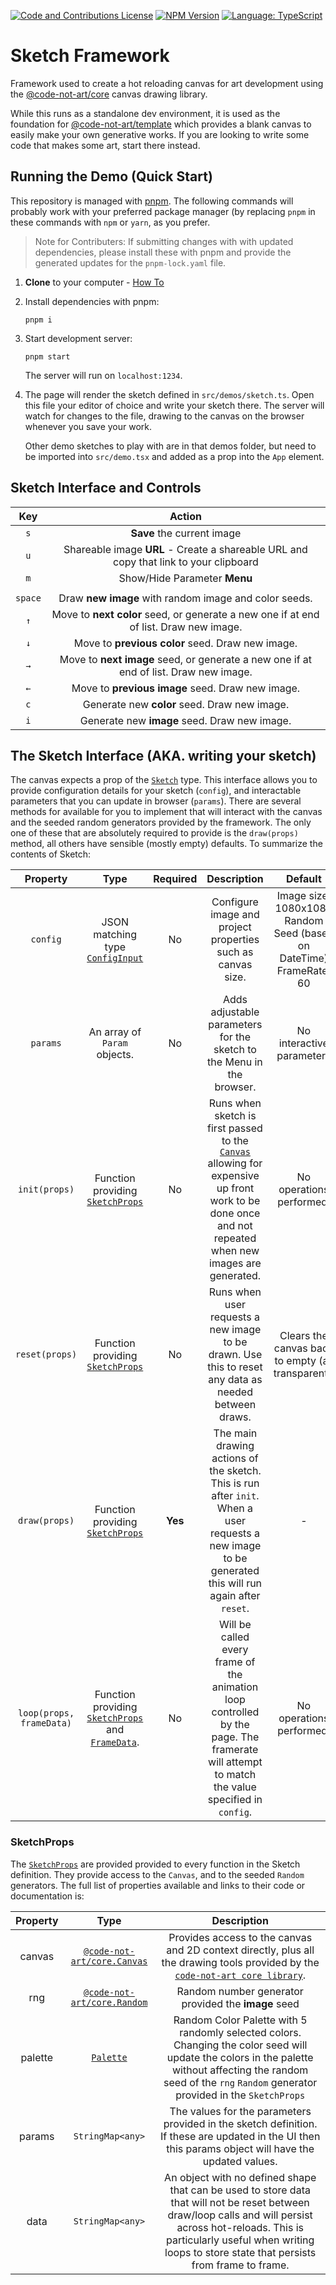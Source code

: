 
[![Code and Contributions License](https://img.shields.io/github/license/code-not-art/sketch?color=%230bd611&style=for-the-badge)](https://github.com/code-not-art/sketch/blob/main/LICENSE) [![NPM Version](https://img.shields.io/npm/v/@code-not-art/sketch?color=%23cb3837&style=for-the-badge&logo=npm)](https://www.npmjs.com/package/@code-not-art/sketch) [![Language: TypeScript](https://img.shields.io/badge/language-typescript-blue.svg?style=for-the-badge&logo=typescript)](https://www.typescriptlang.org/)
# Sketch Framework

Framework used to create a hot reloading canvas for art development using the [@code-not-art/core](https://github.com/code-not-art/core) canvas drawing library.

While this runs as a standalone dev environment, it is used as the foundation for [@code-not-art/template](https://github.com/code-not-art/template) which provides a blank canvas to easily make your own generative works. If you are looking to write some code that makes some art, start there instead.

## Running the Demo (Quick Start)

This repository is managed with [pnpm](https://pnpm.io/). The following commands will probably work with your preferred package manager (by replacing `pnpm` in these commands with `npm` or `yarn`, as you prefer. 

> Note for Contributers: If submitting changes with with updated dependencies, please install these with pnpm and provide the generated updates for the `pnpm-lock.yaml` file.

1. **Clone** to your computer - [How To](https://docs.github.com/en/desktop/contributing-and-collaborating-using-github-desktop/adding-and-cloning-repositories/cloning-a-repository-from-github-to-github-desktop)

1. Install dependencies with pnpm:

   ```
   pnpm i
   ```

1. Start development server:

   ```
   pnpm start
   ```

   The server will run on `localhost:1234`.

1. The page will render the sketch defined in `src/demos/sketch.ts`. Open this file your editor of choice and write your sketch there. The server will watch for changes to the file, drawing to the canvas on the browser whenever you save your work.

   Other demo sketches to play with are in that demos folder, but need to be imported into `src/demo.tsx` and added as a prop into the `App` element.

## Sketch Interface and Controls

| **Key** |                                      **Action**                                       |
| :-----: | :-----------------------------------------------------------------------------------: |
|   `s`   |                              **Save** the current image                               |
|   `u`   | Shareable image **URL** - Create a shareable URL and copy that link to your clipboard |
|   `m`   |                             Show/Hide Parameter **Menu**                              |
|         |                                                                                       |
| `space` |                 Draw **new image** with random image and color seeds.                 |
|   `↑`   | Move to **next color** seed, or generate a new one if at end of list. Draw new image. |
|   `↓`   |                   Move to **previous color** seed. Draw new image.                    |
|   `→`   | Move to **next image** seed, or generate a new one if at end of list. Draw new image. |
|   `←`   |                   Move to **previous image** seed. Draw new image.                    |
|   `c`   |                     Generate new **color** seed. Draw new image.                      |
|   `i`   |                     Generate new **image** seed. Draw new image.                      |

## The Sketch Interface (AKA. writing your sketch)

The canvas expects a prop of the [`Sketch`](src/sketch/Sketch.ts) type. This interface allows you to provide configuration details for your sketch (`config`), and interactable parameters that you can update in browser (`params`). There are several methods for available for you to implement that will interact with the canvas and the seeded random generators provided by the framework. The only one of these that are absolutely required to provide is the `draw(props)` method, all others have sensible (mostly empty) defaults. To summarize the contents of Sketch:

|       **Property**       |                                                 **Type**                                                  | **Required** |                                                                                                       **Description**                                                                                                       |                                 **Default**                                 |
| :----------------------: | :-------------------------------------------------------------------------------------------------------: | :----------: | :-------------------------------------------------------------------------------------------------------------------------------------------------------------------------------------------------------------------------: | :-------------------------------------------------------------------------: |
|         `config`         |                            JSON matching type [`ConfigInput`](src/sketch/Config.ts)                            |      No      |                                                                                 Configure image and project properties such as canvas size.                                                                                 | Image size: 1080x1080<br/>Random Seed (based on DateTime)<br/>FrameRate: 60 |
|         `params`         |                                       An array of `Param` objects.                                        |      No      |                                                                            Adds adjustable parameters for the sketch to the Menu in the browser.                                                                            |                          No interactive parameters                          |
|      `init(props)`       |                       Function providing [`SketchProps`](src/sketch/SketchProps.ts)                       |      No      | Runs when sketch is first passed to the [`Canvas`](https://github.com/code-not-art/core/blob/main/src/canvas/index.ts) allowing for expensive up front work to be done once and not repeated when new images are generated. |                          No operations performed.                           |
|      `reset(props)`      |                       Function providing [`SketchProps`](src/sketch/SketchProps.ts)                       |      No      |                                                            Runs when user requests a new image to be drawn. Use this to reset any data as needed between draws.                                                             |             Clears the canvas back to empty (all transparent).              |
|      `draw(props)`       |                       Function providing [`SketchProps`](src/sketch/SketchProps.ts)                       |   **Yes**    |                                    The main drawing actions of the sketch. This is run after `init`. When a user requests a new image to be generated this will run again after `reset`.                                    |                                      -                                      |
| `loop(props, frameData)` | Function providing [`SketchProps`](src/sketch/SketchProps.ts) and [`FrameData`](src/sketch/FrameData.ts). |      No      |                                        Will be called every frame of the animation loop controlled by the page. The framerate will attempt to match the value specified in `config`.                                        |                          No operations performed.                           |

### SketchProps

The [`SketchProps`](src/sketch/SketchProps.ts) are provided provided to every function in the Sketch definition. They provide access to the `Canvas`, and to the seeded `Random` generators. The full list of properties available and links to their code or documentation is:

| **Property** |                                             **Type**                                              |                                                                                                                   **Description**                                                                                                                   |
| :----------: | :-----------------------------------------------------------------------------------------------: | :-------------------------------------------------------------------------------------------------------------------------------------------------------------------------------------------------------------------------------------------------: |
|    canvas    | [`@code-not-art/core.Canvas`](https://github.com/code-not-art/core/blob/main/src/canvas/index.ts) |                                       Provides access to the canvas and 2D context directly, plus all the drawing tools provided by the [`code-not-art core library`](https://github.com/code-not-art/core).                                        |
|     rng      | [`@code-not-art/core.Random`](https://github.com/code-not-art/core/blob/main/src/random/index.ts) |                                                                                                 Random number generator provided the **image** seed                                                                                                 |
|   palette    |                             [`Palette`](src/sketch/Palette/index.ts)                              |                 Random Color Palette with 5 randomly selected colors. Changing the color seed will update the colors in the palette without affecting the random seed of the `rng` `Random` generator provided in the `SketchProps`                 |
|    params    |                                         `StringMap<any>`                                          |                                                The values for the parameters provided in the sketch definition. If these are updated in the UI then this params object will have the updated values.                                                |
|     data     |                                         `StringMap<any>`                                          | An object with no defined shape that can be used to store data that will not be reset between draw/loop calls and will persist across hot-reloads. This is particularly useful when writing loops to store state that persists from frame to frame. |
